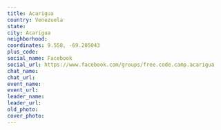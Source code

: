 ```yaml
---
title: Acarigua
country: Venezuela
state: 
city: Acarigua
neighborhood: 
coordinates: 9.558, -69.205043
plus_code:
social_name: Facebook
social_url: https://www.facebook.com/groups/free.code.camp.acarigua
chat_name:
chat_url:
event_name:
event_url:
leader_name:
leader_url:
old_photo: 
cover_photo:
---
```

